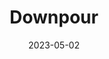 ---
title: Downpour
fulltitle: Downpour

date: 2023-05-02

tags:
- 2023
characters:
- cobian
categories:
- sketch
- character
keywords:
- 2023

url: /stories/downpour/

toc: false

rgb: 72, 114, 132

image: /images/downpour.jpg
reddit:
print:
video:
caption: Where warm oceanic currents meet arctic air, a downpour catches Cobian on her way home.
---